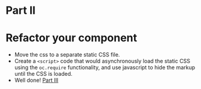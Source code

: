 Part II
=======

# Refactor your component

* Move the css to a separate static CSS file.
* Create a `<script>` code that would asynchronously load the static CSS using the `oc.require` functionality, and use javascript to hide the markup until the CSS is loaded. 
* Well done! [Part III](3.md)